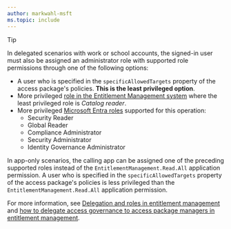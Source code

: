 ```yaml
---
author: markwahl-msft
ms.topic: include
---
```


<!-- Applies to:
- accessPackageCatalog filter by current user
-->

> [!TIP]
> In delegated scenarios with work or school accounts, the signed-in user must also be assigned an administrator role with supported role permissions through one of the following options:
> 
> - A user who is specified in the `specificAllowedTargets` property of the access package's policies. **This is the least privileged option**.
> - More privileged [role in the Entitlement Management system](/entra/id-governance/entitlement-management-delegate) where the least privileged role is *Catalog reader*.
> - More privileged [Microsoft Entra roles](/entra/identity/role-based-access-control/permissions-reference?toc=%2Fgraph%2Ftoc.json) supported for this operation:
>     - Security Reader
>     - Global Reader
>     - Compliance Administrator
>     - Security Administrator
>     - Identity Governance Administrator
>
> In app-only scenarios, the calling app can be assigned one of the preceding supported roles instead of the `EntitlementManagement.Read.All` application permission.  A user who is specified in the `specificAllowedTargets` property of the access package's policies is less privileged than the `EntitlementManagement.Read.All` application permission.
> 
> For more information, see [Delegation and roles in entitlement management](/entra/id-governance/entitlement-management-delegate) and [how to delegate access governance to access package managers in entitlement management](/entra/id-governance/entitlement-management-delegate-managers).
